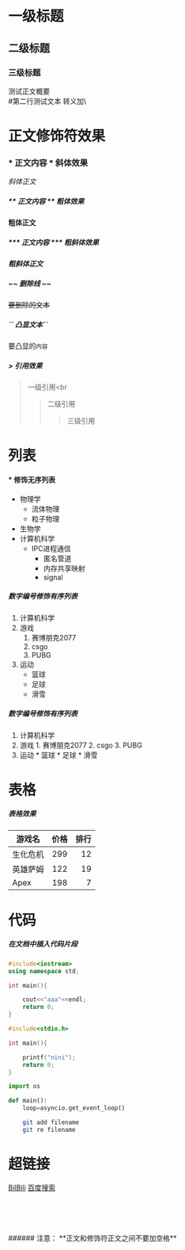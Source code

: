 # 一级标题

## 二级标题

### 三级标题

测试正文概要<br>
\#第二行测试文本
转义加\

# 正文修饰符效果

### \* 正文内容 \*  斜体效果

*斜体正文*

##### \*\* 正文内容 \*\* 粗体效果 
**粗体正文**

##### \*\*\* 正文内容 \*\*\* 粗斜体效果

***粗斜体正文***

##### \~\~ 删除线 \~\~
~~要删除的文本~~

##### \`\` 凸显文本\`\`
要凸显的`内容`


##### \> 引用效果
> 一级引用<br<br>
>> 二级引用<br>
>>> 三级引用





# 列表
#### \* 修饰无序列表

* 物理学
  * 流体物理
  * 粒子物理
* 生物学
* 计算机科学
  * IPC进程通信
    * 匿名管道
    * 内存共享映射
    * signal
##### 数字编号修饰有序列表
1. 计算机科学
2. 游戏
	1. 赛博朋克2077
	2. csgo
	3. PUBG
3. 运动
	* 篮球
	* 足球
	* 滑雪
##### 数字编号修饰有序列表
1. 计算机科学
2. 游戏
        1. 赛博朋克2077
        2. csgo
        3. PUBG
3. 运动
        * 篮球
        * 足球
        * 滑雪

# 表格
##### 表格效果
游戏名|价格|排行
--|:--:|--:
生化危机|299|12
英雄萨姆|122|19
Apex|198|7


# 代码

##### 在文档中插入代码片段

```cpp
#include<iostream>
using namespace std;

int main(){

	cout<<"aaa"<<endl;
	return 0;
}
```

```c
#include<stdio.h>

int main(){

	printf("nini");
	return 0;
}

```

```python
import os

def main():
	loop=asyncio.get_event_loop()


```

```bash
	git add filename
	git re filename

```


# 超链接

[BilBili](http://www.bilbili.com "点击访问b站")
[百度搜索](http://www.baidu.com "点击访问百度")















<br>
<br>
<br><br>
###### 注意：
**正文和修饰符正文之间不要加空格**

